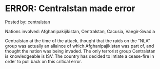 # ERROR: Centralstan made error

Posted by: centralstan

Nations involved: Afghanipakijikistan, Centralstan, Cacusia, Vaegir-Swadia

Centralstan at the time of the attack, thought that the raids on the "NLA" group was actually an allaince of which Afghanipajikistan was part of, and thought the nation was being invaded. The only terrorist group Centralstan is knowledgeable is ISV.
The country has decided to intiate a cease-fire in order to pull back on this critical error.
